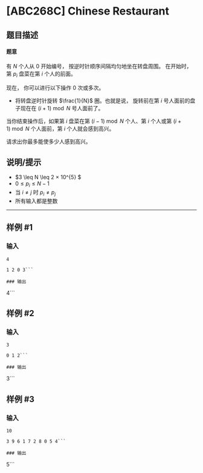 # [ABC268C] Chinese Restaurant

## 题目描述

#### 题意
有 $N$ 个人从 $0$ 开始编号， 按逆时针顺序间隔均匀地坐在转盘周围。 在开始时， 第 $p_{i}$ 盘菜在第 $i$ 个人的前面。  

现在， 你可以进行以下操作 $0$ 次或多次。

- 将转盘逆时针旋转 $\frac{1}{N}$ 圈。也就是说， 旋转前在第 $i$ 号人面前的盘子现在在 $(i+1)\bmod N$ 号人面前了。

当你结束操作后，如果第 $i$ 盘菜在第 $(i-1)\bmod N$ 个人、第 $i$ 个人或第  $(i+1)\bmod N$ 个人面前，第 $i$ 个人就会感到高兴。

请求出你最多能使多少人感到高兴。

## 说明/提示

- $3 \leq N \leq 2 × 10^{5} $
- $0 \leq p_{i} \leq N - 1$
- 当 $i \ne j$ 时 $p_{i}\ne p_{j}$
- 所有输入都是整数

---

## 样例 #1

### 输入

```
4
1 2 0 3```

### 输出

```
4```

## 样例 #2

### 输入

```
3
0 1 2```

### 输出

```
3```

## 样例 #3

### 输入

```
10
3 9 6 1 7 2 8 0 5 4```

### 输出

```
5```

